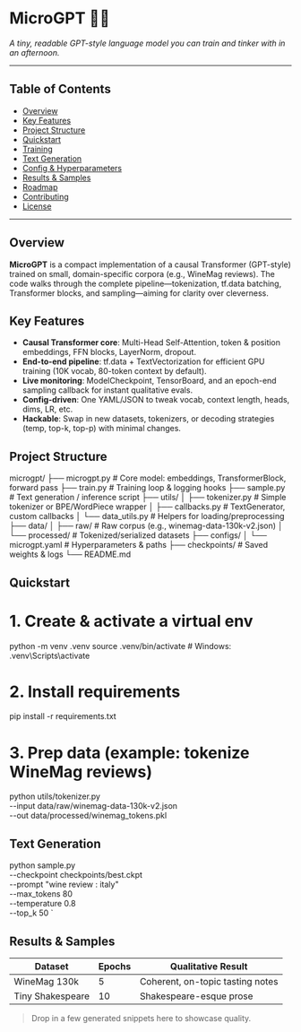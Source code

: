 

# MicroGPT 🧠✨

*A tiny, readable GPT-style language model you can train and tinker with in an afternoon.*

---

## Table of Contents

* [Overview](#overview)
* [Key Features](#key-features)
* [Project Structure](#project-structure)
* [Quickstart](#quickstart)
* [Training](#training)
* [Text Generation](#text-generation)
* [Config & Hyperparameters](#config--hyperparameters)
* [Results & Samples](#results--samples)
* [Roadmap](#roadmap)
* [Contributing](#contributing)
* [License](#license)

---

## Overview

**MicroGPT** is a compact implementation of a causal Transformer (GPT-style) trained on small, domain-specific corpora (e.g., WineMag reviews). The code walks through the complete pipeline—tokenization, tf.data batching, Transformer blocks, and sampling—aiming for clarity over cleverness.

## Key Features

* **Causal Transformer core**: Multi-Head Self-Attention, token & position embeddings, FFN blocks, LayerNorm, dropout.
* **End-to-end pipeline**: tf.data + TextVectorization for efficient GPU training (10K vocab, 80-token context by default).
* **Live monitoring**: ModelCheckpoint, TensorBoard, and an epoch-end sampling callback for instant qualitative evals.
* **Config-driven**: One YAML/JSON to tweak vocab, context length, heads, dims, LR, etc.
* **Hackable**: Swap in new datasets, tokenizers, or decoding strategies (temp, top-k, top-p) with minimal changes.

## Project Structure

microgpt/
├── microgpt.py               # Core model: embeddings, TransformerBlock, forward pass
├── train.py                  # Training loop & logging hooks
├── sample.py                 # Text generation / inference script
├── utils/
│   ├── tokenizer.py          # Simple tokenizer or BPE/WordPiece wrapper
│   ├── callbacks.py          # TextGenerator, custom callbacks
│   └── data_utils.py         # Helpers for loading/preprocessing
├── data/
│   ├── raw/                  # Raw corpus (e.g., winemag-data-130k-v2.json)
│   └── processed/            # Tokenized/serialized datasets
├── configs/
│   └── microgpt.yaml         # Hyperparameters & paths
├── checkpoints/              # Saved weights & logs
└── README.md

## Quickstart

# 1. Create & activate a virtual env
python -m venv .venv
source .venv/bin/activate   # Windows: .venv\Scripts\activate

# 2. Install requirements
pip install -r requirements.txt

# 3. Prep data (example: tokenize WineMag reviews)
python utils/tokenizer.py \
  --input data/raw/winemag-data-130k-v2.json \
  --out   data/processed/winemag_tokens.pkl


## Text Generation

python sample.py \
  --checkpoint checkpoints/best.ckpt \
  --prompt "wine review : italy" \
  --max_tokens 80 \
  --temperature 0.8 \
  --top_k 50
`


## Results & Samples

| Dataset          | Epochs  | Qualitative Result               |
| ---------------- | ------  | -------------------------------- |
| WineMag 130k     | 5       | Coherent, on-topic tasting notes |
| Tiny Shakespeare | 10      | Shakespeare-esque prose          |

> Drop in a few generated snippets here to showcase quality.



